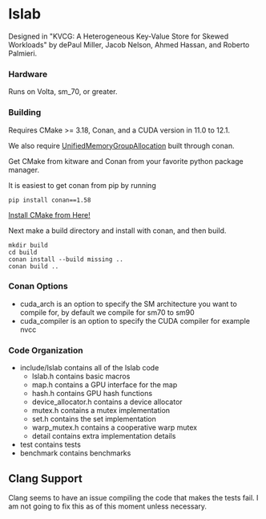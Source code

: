 # lslab

Designed in "KVCG: A Heterogeneous Key-Value Store for Skewed Workloads" by dePaul Miller, Jacob Nelson, Ahmed Hassan, and Roberto Palmieri.

### Hardware

Runs on Volta, sm\_70, or greater.

### Building

Requires CMake >= 3.18, Conan, and a CUDA version in 11.0 to 12.1.

We also require [UnifiedMemoryGroupAllocation](https://github.com/depaulmillz/UnifiedMemoryGroupAllocation) built through conan.

Get CMake from kitware and Conan from your favorite python package manager.

It is easiest to get conan from pip by running
```
pip install conan==1.58
```

[Install CMake from Here!](https://cmake.org)

Next make a build directory and install with conan, and then build.
```
mkdir build
cd build
conan install --build missing ..
conan build ..
```

### Conan Options

- cuda\_arch is an option to specify the SM architecture you want to compile for, by default we compile for sm70 to sm90
- cuda\_compiler is an option to specify the CUDA compiler for example nvcc

### Code Organization

- include/lslab contains all of the lslab code
    - lslab.h contains basic macros
    - map.h contains a GPU interface for the map
    - hash.h contains GPU hash functions
    - device\_allocator.h contains a device allocator
    - mutex.h contains a mutex implementation
    - set.h contains the set implementation
    - warp\_mutex.h contains a cooperative warp mutex
    - detail contains extra implementation details
- test contains tests
- benchmark contains benchmarks

## Clang Support

Clang seems to have an issue compiling the code that makes the tests fail.
I am not going to fix this as of this moment unless necessary.

